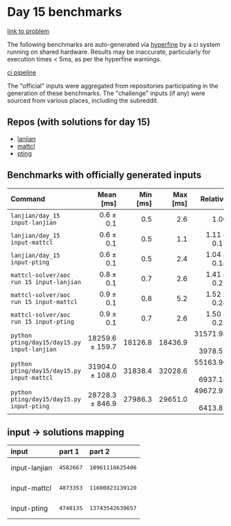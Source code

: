 # Day 15 benchmarks

[link to problem](http://adventofcode.com/2022/day/15)

The following benchmarks are auto-generated via [hyperfine](https://github.com/sharkdp/hyperfine) by a ci system running on shared hardware. Results may be inaccurate, particularly for execution times < 5ms, as per the hyperfine warnings.

[ci pipeline](http://ci.papercode.net:8080/teams/aoc2022/pipelines/aoc-compare-2022)

The "official" inputs were aggregated from repositories participating in the generation of these benchmarks. The "challenge" inputs (if any) were sourced from various places, including the subreddit.

## Repos (with solutions for day 15)


- [lanjian](https://github.com/LanJian/aoc-2022)
- [mattcl](https://github.com/mattcl/aoc2022)
- [pting](https://github.com/pting/aoc2022)

## Benchmarks with officially generated inputs
| Command | Mean [ms] | Min [ms] | Max [ms] | Relative |
|:---|---:|---:|---:|---:|
| `lanjian/day_15 input-lanjian` | 0.6 ± 0.1 | 0.5 | 2.6 | 1.00 |
| `lanjian/day_15 input-mattcl` | 0.6 ± 0.1 | 0.5 | 1.1 | 1.11 ± 0.17 |
| `lanjian/day_15 input-pting` | 0.6 ± 0.1 | 0.5 | 2.4 | 1.04 ± 0.18 |
| `mattcl-solver/aoc run 15 input-lanjian` | 0.8 ± 0.1 | 0.7 | 2.6 | 1.41 ± 0.22 |
| `mattcl-solver/aoc run 15 input-mattcl` | 0.9 ± 0.1 | 0.8 | 5.2 | 1.52 ± 0.28 |
| `mattcl-solver/aoc run 15 input-pting` | 0.9 ± 0.1 | 0.7 | 2.6 | 1.50 ± 0.23 |
| `python pting/day15/day15.py input-lanjian` | 18259.6 ± 159.7 | 18126.8 | 18436.9 | 31571.94 ± 3978.51 |
| `python pting/day15/day15.py input-mattcl` | 31904.0 ± 108.0 | 31838.4 | 32028.6 | 55163.96 ± 6937.18 |
| `python pting/day15/day15.py input-pting` | 28728.3 ± 846.9 | 27986.3 | 29651.0 | 49672.93 ± 6413.81 |

## input -> solutions mapping
|input|part 1|part 2|
|:---|:---|:---|
|input-lanjian|<pre>4582667</pre>|<pre>10961118625406</pre>|
|input-mattcl|<pre>4873353</pre>|<pre>11600823139120</pre>|
|input-pting|<pre>4748135</pre>|<pre>13743542639657</pre>|
